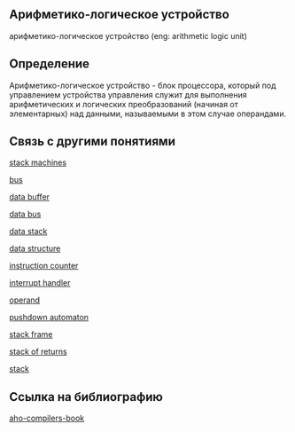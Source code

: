 ## Арифметико-логическое устройство
арифметико-логическое устройство (eng: arithmetic logic unit) 

## Определение
Арифметико-логическое устройство - блок процессора, который под управлением устройства управления служит для выполнения арифметических и логических преобразований (начиная от элементарных) над данными, называемыми в этом случае операндами.

## Связь с другими понятиями

[stack machines](https://github.com/vernikkkkkkkkkkkkkkkkkkk/concept/blob/main/virtual%20machines/stack%20machines/stack%20machines.md)

[bus](https://github.com/vernikkkkkkkkkkkkkkkkkkk/concept/blob/main/virtual%20machines/stack%20machines/bus.md)

[data buffer](https://github.com/vernikkkkkkkkkkkkkkkkkkk/concept/blob/main/virtual%20machines/stack%20machines/data%20buffer.md)

[data bus](https://github.com/vernikkkkkkkkkkkkkkkkkkk/concept/blob/main/virtual%20machines/stack%20machines/data%20bus.md)

[data stack](https://github.com/vernikkkkkkkkkkkkkkkkkkk/concept/blob/main/virtual%20machines/stack%20machines/data%20stack.md)

[data structure](https://github.com/vernikkkkkkkkkkkkkkkkkkk/concept/blob/main/virtual%20machines/stack%20machines/data%20structure.md)

[instruction counter](https://github.com/vernikkkkkkkkkkkkkkkkkkk/concept/blob/main/virtual%20machines/stack%20machines/instruction%20counter.md)

[interrupt handler](https://github.com/vernikkkkkkkkkkkkkkkkkkk/concept/blob/main/virtual%20machines/stack%20machines/interrupt%20handler.md)

[operand](https://github.com/vernikkkkkkkkkkkkkkkkkkk/concept/blob/main/virtual%20machines/stack%20machines/operand.md)

[pushdown automaton](https://github.com/vernikkkkkkkkkkkkkkkkkkk/concept/blob/main/virtual%20machines/stack%20machines/pushdown%20automaton.md)

[stack frame](https://github.com/vernikkkkkkkkkkkkkkkkkkk/concept/blob/main/virtual%20machines/stack%20machines/stack%20frame.md)

[stack of returns](https://github.com/vernikkkkkkkkkkkkkkkkkkk/concept/blob/main/virtual%20machines/stack%20machines/stack%20of%20returns.md)

[stack](https://github.com/vernikkkkkkkkkkkkkkkkkkk/concept/blob/main/virtual%20machines/stack%20machines/stack.md)

## Cсылка на библиографию
[aho-compilers-book](https://github.com/vernikkkkkkkkkkkkkkkkkkk/concept/blob/main/bibliography/stack%20machines/aho-compilers-book.md)

